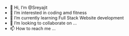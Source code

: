 - 👋 Hi, I’m @Sreyajit
- 👀 I’m interested in coding amd fitness
- 🌱 I’m currently learning Full Stack Website development
- 💞️ I’m looking to collaborate on ...
- 📫 How to reach me ...

<!---
Sreyajit/Sreyajit is a ✨ special ✨ repository because its `README.md` (this file) appears on your GitHub profile.
You can click the Preview link to take a look at your changes.
--->
